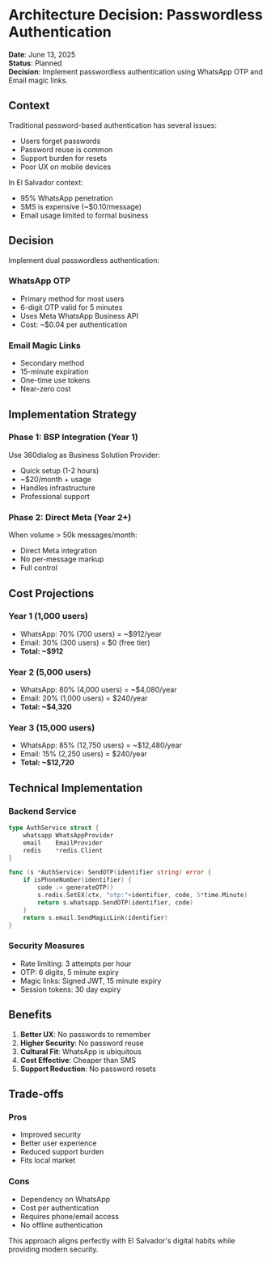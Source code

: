 # Architecture Decision: Passwordless Authentication

**Date**: June 13, 2025  
**Status**: Planned  
**Decision**: Implement passwordless authentication using WhatsApp OTP and Email magic links.

## Context

Traditional password-based authentication has several issues:
- Users forget passwords
- Password reuse is common
- Support burden for resets
- Poor UX on mobile devices

In El Salvador context:
- 95% WhatsApp penetration
- SMS is expensive (~$0.10/message)
- Email usage limited to formal business

## Decision

Implement dual passwordless authentication:

### WhatsApp OTP
- Primary method for most users
- 6-digit OTP valid for 5 minutes
- Uses Meta WhatsApp Business API
- Cost: ~$0.04 per authentication

### Email Magic Links
- Secondary method
- 15-minute expiration
- One-time use tokens
- Near-zero cost

## Implementation Strategy

### Phase 1: BSP Integration (Year 1)
Use 360dialog as Business Solution Provider:
- Quick setup (1-2 hours)
- ~$20/month + usage
- Handles infrastructure
- Professional support

### Phase 2: Direct Meta (Year 2+)
When volume > 50k messages/month:
- Direct Meta integration
- No per-message markup
- Full control

## Cost Projections

### Year 1 (1,000 users)
- WhatsApp: 70% (700 users) = ~$912/year
- Email: 30% (300 users) = $0 (free tier)
- **Total: ~$912**

### Year 2 (5,000 users)
- WhatsApp: 80% (4,000 users) = ~$4,080/year
- Email: 20% (1,000 users) = $240/year
- **Total: ~$4,320**

### Year 3 (15,000 users)
- WhatsApp: 85% (12,750 users) = ~$12,480/year
- Email: 15% (2,250 users) = $240/year
- **Total: ~$12,720**

## Technical Implementation

### Backend Service
```go
type AuthService struct {
    whatsapp WhatsAppProvider
    email    EmailProvider
    redis    *redis.Client
}

func (s *AuthService) SendOTP(identifier string) error {
    if isPhoneNumber(identifier) {
        code := generateOTP()
        s.redis.SetEX(ctx, "otp:"+identifier, code, 5*time.Minute)
        return s.whatsapp.SendOTP(identifier, code)
    }
    return s.email.SendMagicLink(identifier)
}
```

### Security Measures
- Rate limiting: 3 attempts per hour
- OTP: 6 digits, 5 minute expiry
- Magic links: Signed JWT, 15 minute expiry
- Session tokens: 30 day expiry

## Benefits

1. **Better UX**: No passwords to remember
2. **Higher Security**: No password reuse
3. **Cultural Fit**: WhatsApp is ubiquitous
4. **Cost Effective**: Cheaper than SMS
5. **Support Reduction**: No password resets

## Trade-offs

### Pros
- Improved security
- Better user experience
- Reduced support burden
- Fits local market

### Cons
- Dependency on WhatsApp
- Cost per authentication
- Requires phone/email access
- No offline authentication

This approach aligns perfectly with El Salvador's digital habits while providing modern security.